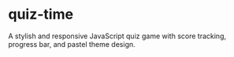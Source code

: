# quiz-time
A stylish and responsive JavaScript quiz game with score tracking, progress bar, and pastel theme design.
